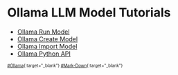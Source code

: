 # Ollama LLM Model Tutorials
* [Ollama Run Model](https://github.com/danishdyna/LLM/blob/main/Ollama-Run.md)
* [Ollama Create Model](https://github.com/danishdyna/LLM/blob/main/Ollama-Create.md)
* [Ollama Import Model](https://github.com/danishdyna/LLM/blob/main/Ollama-Import.md)
* [Ollama Python API](https://github.com/danishdyna/LLM/blob/main/Ollama-Python.md)

<sub><sub>
[#Ollama](https://github.com/ollama){:target="_blank"}
[#Mark-Down](https://daringfireball.net/projects/markdown/){:target="_blank"}
